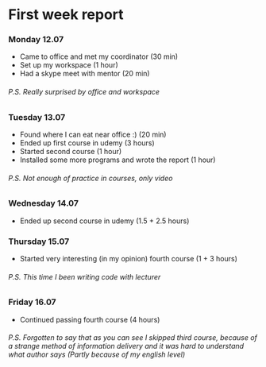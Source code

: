 # First week report

### Monday 12.07

- Came to office and met my coordinator (30 min)
- Set up my workspace (1 hour)
- Had a skype meet with mentor (20 min)
###### P.S. Really surprised by office and workspace

### Tuesday 13.07

- Found where I can eat near office :) (20 min)
- Ended up first course in udemy (3 hours)
- Started second course (1 hour)
- Installed some more programs and wrote the report (1 hour)
###### P.S. Not enough of practice in courses, only video

### Wednesday 14.07

- Ended up second course in udemy (1.5 + 2.5 hours)

### Thursday 15.07

- Started very interesting (in my opinion) fourth course (1 + 3 hours)

###### P.S. This time I been writing code with lecturer

### Friday 16.07

- Continued passing fourth course (4 hours)

###### P.S. Forgotten to say that as you can see I skipped third course, because of a strange method of information delivery and it was hard to understand what author says (Partly because of my english level)